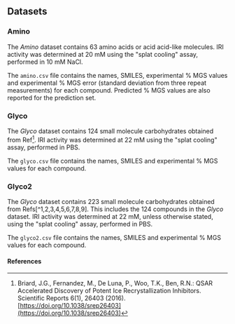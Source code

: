 ## Datasets

### Amino

The _Amino_ dataset contains 63 amino acids or acid acid-like molecules. IRI activity was determined at 20 mM using the "splat cooling" assay, performed in 10 mM NaCl. 

The `amino.csv` file contains the names, SMILES, experimental % MGS values and experimental % MGS error (standard deviation from three repeat measurements) for each compound. Predicted % MGS values are also reported for the prediction set.

### Glyco

The _Glyco_ dataset contains 124 small molecule carbohydrates obtained from Ref[^1]. IRI activity was determined at 22 mM using the "splat cooling" assay, performed in PBS.

The `glyco.csv` file contains the names, SMILES and experimental % MGS values for each compound. 

### Glyco2

The _Glyco_ dataset contains 223 small molecule carbohydrates obtained from Refs[^1,2,3,4,5,6,7,8,9]. This includes the 124 compounds in the _Glyco_ dataset. IRI activity was determined at 22 mM, unless otherwise stated, using the "splat cooling" assay, performed in PBS. 

The `glyco2.csv` file contains the names, SMILES and experimental % MGS values for each compound. 

#### References
[^1]: Briard, J.G., Fernandez, M., De Luna, P., Woo, T.K., Ben, R.N.: QSAR Accelerated Discovery of Potent Ice Recrystallization Inhibitors. Scientific Reports 6(1), 26403 (2016). [https://doi.org/10.1038/srep26403](https://doi.org/10.1038/srep26403) 

[^2]: Tam, R.Y., Ferreira, S.S., Czechura, P., Ben, R.N., Chaytor, J.L.: Hydration index-a better parameter for explaining small molecule hydration in inhibition of ice recrystallization. Journal of the American Chemical Society 130(51), 17494–17501 (2008). [https://doi.org/10.1021/ja806284x](https://doi.org/10.1021/ja806284x)

[^3]: Balcerzak, A.K., Febbraro, M., Ben, R.N.: The importance of hydrophobic moieties in ice recrystallization inhibitors. RSC Advances 3(10), 3232–
3236 (2013). [https://doi.org/10.1039/c3ra23220d](https://doi.org/10.1039/c3ra23220d)


[^4]: Jackman, J., Noestheden, M., Moffat, D., Pezacki, J.P., Findlay, S., Ben, R.N.: Assessing antifreeze activity of AFGP 8 using domain recognition software. Biochemical and Biophysical Research Communications 354(2), 340–344 (2007). [https://doi.org/10.1016/j.bbrc.2006.12.225](https://doi.org/10.1016/j.bbrc.2006.12.225)

[^5]: Balcerzak, A.K., Ferreira, S.S., Trant, J.F., Ben, R.N.: Structurally diverse disaccharide analogs of antifreeze glycoproteins and their ability to inhibit ice recrystallization. Bioorganic and Medicinal Chemistry Letters 22(4), 1719–1721 (2012). [https://doi.org/10.1016/j.bmcl.2011.12.097](https://doi.org/10.1016/j.bmcl.2011.12.097)

[^6]: Capicciotti, C.J., Lecl`ere, M., Perras, F.A., Bryce, D.L., Paulin, H., Harden, J., Liu, Y., Ben, R.N.: Potent inhibition of ice recrystallization by low molecular weight carbohydrate-based surfactants and hydrogelators. Chemical Science 3(5), 1408–1416 (2012). [https://doi.org/10.1039/c2sc00885h](https://doi.org/10.1039/c2sc00885h)

[^7]: Capicciotti, C.J., Mancini, R.S., Turner, T.R., Koyama, T., Alteen, M.G., Doshi, M., Inada, T., Acker, J.P., Ben, R.N.: O-Aryl-Glycoside Ice Recrystallization Inhibitors as Novel Cryoprotectants: A Structure-Function Study. ACS Omega 1(4), 656–662 (2016). [https://doi.org/10.1021/acsomega.6b00163](https://doi.org/10.1021/acsomega.6b00163)

[^8]: Trant, J.F., Biggs, R.A., Capicciotti, C.J., Ben, R.N.: Developing highly active small molecule ice recrystallization inhibitors based upon C-linked antifreeze glycoprotein analogues. RSC Advances 3(48), 26005–26009 (2013). [https://doi.org/10.1039/c3ra43835j](https://doi.org/10.1039/c3ra43835j)

[^9]: Briard, J.G., Jahan, S., Chandran, P., Allan, D., Pineault, N., Ben, R.N.: Small-Molecule Ice Recrystallization Inhibitors Improve the Post-Thaw Function of Hematopoietic Stem and Progenitor Cells. ACS Omega 1(5), 1010–1018 (2016). [https://doi.org/10.1021/acsomega.6b00178](https://doi.org/10.1021/acsomega.6b00178)
